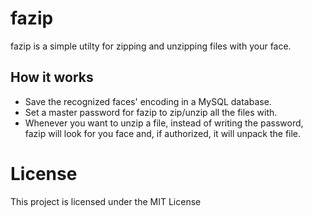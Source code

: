 # fazip

fazip is a simple utilty for zipping and unzipping files with your face.

## How it works

- Save the recognized faces' encoding in a MySQL database.
- Set a master password for fazip to zip/unzip all the files with.
- Whenever you want to unzip a file, instead of writing the password, fazip will look for you face and, if authorized, it will unpack the file.

# License

This project is licensed under the MIT License